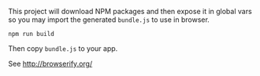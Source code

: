 This project will download NPM packages and then expose it in global vars so
you may import the generated `bundle.js` to use in browser.

    npm run build

Then copy `bundle.js` to your app.

See http://browserify.org/
